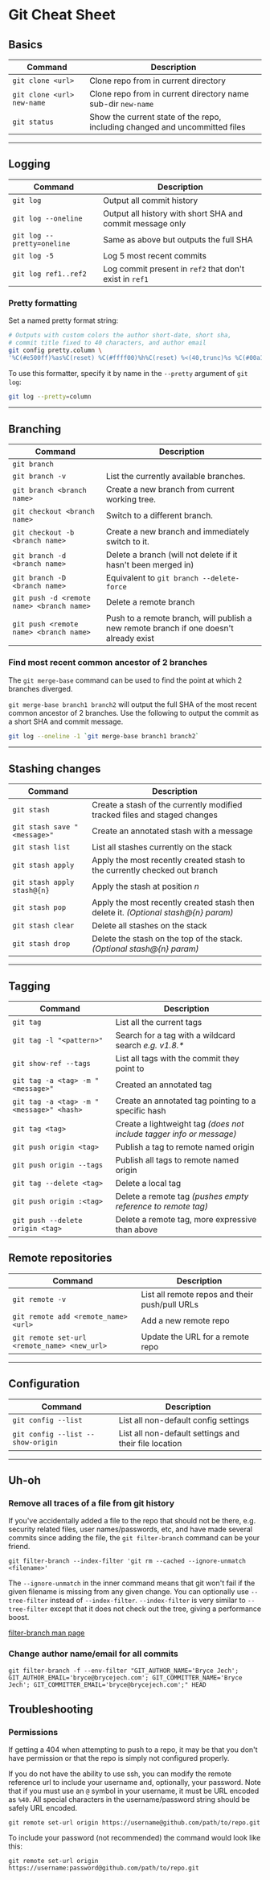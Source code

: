 # Git Cheat Sheet

## Basics

| Command                    | Description                                                                 |
| -------------------------- | --------------------------------------------------------------------------- |
| `git clone <url>`          | Clone repo from <url> in current directory                                  |
| `git clone <url> new-name` | Clone repo from <url> in current directory name sub-dir `new-name`          |
| `git status`               | Show the current state of the repo, including changed and uncommitted files |

---

## Logging

| Command                    | Description                                               |
| -------------------------- | --------------------------------------------------------- |
| `git log`                  | Output all commit history                                 |
| `git log --oneline`        | Output all history with short SHA and commit message only |
| `git log --pretty=oneline` | Same as above but outputs the full SHA                    |
| `git log -5`               | Log 5 most recent commits                                 |
| `git log ref1..ref2`       | Log commit present in `ref2` that don't exist in `ref1`   |

### Pretty formatting

Set a named pretty format string:

```sh
# Outputs with custom colors the author short-date, short sha,
# commit title fixed to 40 characters, and author email
git config pretty.column \
'%C(#e500ff)%as%C(reset) %C(#ffff00)%h%C(reset) %<(40,trunc)%s %C(#00a1ff)%ae%C(reset)'
```

To use this formatter, specify it by name in the `--pretty` argument of `git log`:

```sh
git log --pretty=column
```

---

## Branching

| Command                                   | Description                                                                            |
| ----------------------------------------- | -------------------------------------------------------------------------------------- |
| `git branch`                              |                                                                                        |
| `git branch -v`                           | List the currently available branches.                                                 |
| `git branch <branch name>`                | Create a new branch from current working tree.                                         |
| `git checkout <branch name>`              | Switch to a different branch.                                                          |
| `git checkout -b <branch name>`           | Create a new branch and immediately switch to it.                                      |
| `git branch -d <branch name>`             | Delete a branch (will not delete if it hasn't been merged in)                          |
| `git branch -D <branch name>`             | Equivalent to `git branch --delete-force`                                              |
| `git push -d <remote name> <branch name>` | Delete a remote branch                                                                 |
| `git push <remote name> <branch name>`    | Push to a remote branch, will publish a new remote branch if one doesn't already exist |

### Find most recent common ancestor of 2 branches

The `git merge-base` command can be used to find the point at which 2 branches diverged.

`git merge-base branch1 branch2` will output the full SHA of the most recent common ancestor of 2
branches. Use the following to output the commit as a short SHA and commit message.

```zsh
git log --oneline -1 `git merge-base branch1 branch2`
```

---

## Stashing changes

| Command                      | Description                                                                        |
| ---------------------------- | ---------------------------------------------------------------------------------- |
| `git stash`                  | Create a stash of the currently modified tracked files and staged changes          |
| `git stash save "<message>"` | Create an annotated stash with a message                                           |
| `git stash list`             | List all stashes currently on the stack                                            |
| `git stash apply`            | Apply the most recently created stash to the currently checked out branch          |
| `git stash apply stash@{n}`  | Apply the stash at position _n_                                                    |
| `git stash pop`              | Apply the most recently created stash then delete it. _(Optional stash@{n} param)_ |
| `git stash clear`            | Delete all stashes on the stack                                                    |
| `git stash drop`             | Delete the stash on the top of the stack. _(Optional stash@{n} param)_             |

---

## Tagging

| Command                                  | Description                                                          |
| ---------------------------------------- | -------------------------------------------------------------------- |
| `git tag`                                | List all the current tags                                            |
| `git tag -l "<pattern>"`                 | Search for a tag with a wildcard search _e.g. v1.8.\*_               |
| `git show-ref --tags`                    | List all tags with the commit they point to                          |
| `git tag -a <tag> -m "<message>"`        | Created an annotated tag                                             |
| `git tag -a <tag> -m "<message>" <hash>` | Create an annotated tag pointing to a specific hash                  |
| `git tag <tag>`                          | Create a lightweight tag _(does not include tagger info or message)_ |
| `git push origin <tag>`                  | Publish a tag to remote named origin                                 |
| `git push origin --tags`                 | Publish all tags to remote named origin                              |
| `git tag --delete <tag>`                 | Delete a local tag                                                   |
| `git push origin :<tag>`                 | Delete a remote tag _(pushes empty reference to remote tag)_         |
| `git push --delete origin <tag>`         | Delete a remote tag, more expressive than above                      |

## Remote repositories

| Command                                      | Description                                    |
| -------------------------------------------- | ---------------------------------------------- |
| `git remote -v`                              | List all remote repos and their push/pull URLs |
| `git remote add <remote_name> <url>`         | Add a new remote repo                          |
| `git remote set-url <remote_name> <new_url>` | Update the URL for a remote repo               |

---

## Configuration

| Command                           | Description                                           |
| --------------------------------- | ----------------------------------------------------- |
| `git config --list`               | List all non-default config settings                  |
| `git config --list --show-origin` | List all non-default settings and their file location |

---

## Uh-oh

### Remove all traces of a file from git history

If you've accidentally added a file to the repo that should not be there, e.g. security related
files, user names/passwords, etc, and have made several commits since adding the file, the
`git filter-branch` command can be your friend.

`git filter-branch --index-filter 'git rm --cached --ignore-unmatch <filename>'`

The `--ignore-unmatch` in the inner command means that git won't fail if the given filename is
missing from any given change. You can optionally use `--tree-filter` instead of `--index-filter`.
`--index-filter` is very similar to `--tree-filter` except that it does not check out the tree,
giving a performance boost.

[filter-branch man page](https://gitirc.eu/git-filter-branch.html)

### Change author name/email for all commits

`git filter-branch -f --env-filter "GIT_AUTHOR_NAME='Bryce Jech'; GIT_AUTHOR_EMAIL='bryce@brycejech.com'; GIT_COMMITTER_NAME='Bryce Jech'; GIT_COMMITTER_EMAIL='bryce@brycejech.com';" HEAD`

## Troubleshooting

### Permissions

If getting a 404 when attempting to push to a repo, it may be that you don't have permission or that
the repo is simply not configured properly.

If you do not have the ability to use ssh, you can modify the remote reference url to include your
username and, optionally, your password. Note that if you must use an `@` symbol in your username,
it must be URL encoded as `%40`. All special characters in the username/password string should be
safely URL encoded.

`git remote set-url origin https://username@github.com/path/to/repo.git`

To include your password (not recommended) the command would look like this:

`git remote set-url origin https://username:password@github.com/path/to/repo.git`
